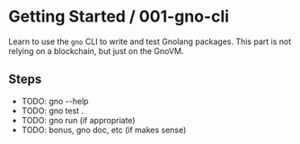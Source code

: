 # Getting Started / 001-gno-cli

Learn to use the `gno` CLI to write and test Gnolang packages.
This part is not relying on a blockchain, but just on the GnoVM.

## Steps

* TODO: gno --help
* TODO: gno test .
* TODO: gno run (if appropriate)
* TODO: bonus, gno doc, etc (if makes sense)
